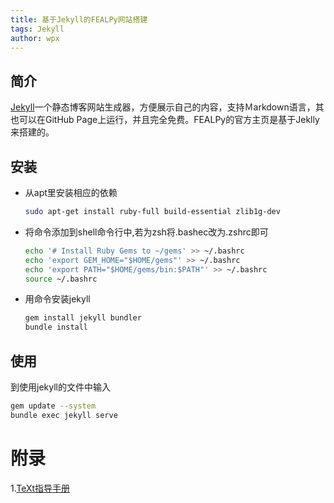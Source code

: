 ```yaml
---
title: 基于Jekyll的FEALPy网站搭建
tags: Jekyll
author: wpx
---
```


## 简介

[Jekyll](https://jekyllcn.com/)一个静态博客网站生成器，方便展示自己的内容，支持Ｍarkdown语言，其也可以在GitHub Page上运行，并且完全免费。FEALPy的官方主页是基于Jeklly来搭建的。

## 安装

- 从apt里安装相应的依赖

  ```bash
  sudo apt-get install ruby-full build-essential zlib1g-dev
  ```

- 将命令添加到shell命令行中,若为zsh将.bashec改为.zshrc即可

  ```bash
  echo '# Install Ruby Gems to ~/gems' >> ~/.bashrc
  echo 'export GEM_HOME="$HOME/gems"' >> ~/.bashrc
  echo 'export PATH="$HOME/gems/bin:$PATH"' >> ~/.bashrc
  source ~/.bashrc
  ```

- 用命令安装jekyll

  ```bash
  gem install jekyll bundler
  bundle install
  ```

## 使用

到使用jekyll的文件中输入

```bash
gem update --system
bundle exec jekyll serve
```

# 附录

1.[TeXt指导手册](https://tianqi.name/jekyll-TeXt-theme/docs/zh/i18n)

